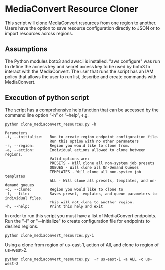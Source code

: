 # MediaConvert Resource Cloner

This script will clone MediaConvert resources from one region to another. Users have the option to save resource configuration directly  to JSON or to import resources across regions. 

## Assumptions

The Python modules boto3 and awscli is installed. "aws configure" was run to define the access key and secret access key to be used by boto3 to interact with the MediaConvert. The user that runs the script has an IAM policy that allows the user to run list, describe and create commands with MediaConvert. 


## Execution of python script

The script has a comprehensive help function that can be accessed by the command line option “-h” or “–help”, e.g.

```
python clone_mediaconvert_resources.py -h 

Parameters
-i, --initialize:   Run to create region endpoint configuration file.
                    Run this option with no other parameters
-r, --region:       Region you would like to clone from.
-a, --action:       Individual actions allowed to clone between regions.
                    Valid options are:
                    PRESETS - Will clone all non-system job presets
                    QUEUES - Will clone all On-Demand Queues
                    TEMPLATES - Will clone all non-system job templates
                    ALL - Will clone all presets, templates, and on-demand queues
-c, --clone:        Region you would like to clone to
-f, --file:         Saves preset, templates, and queue parameters to individual files.
                    This will not clone to another region.
-h, --help:         Print this help and exit
```


In order to run this script you must have a list of MediaConvert endpoints. Run the "-i" or "--initialize" to create configuration file for endpoints to desired regions. 

```python clone_mediaconvert_resources.py-i ```

Using a clone from region of us-east-1, action of All, and clone to region of us-west-2. 

```python clone_mediaconvert_resources.py  -r us-east-1 -a ALL -c us-west-2```




